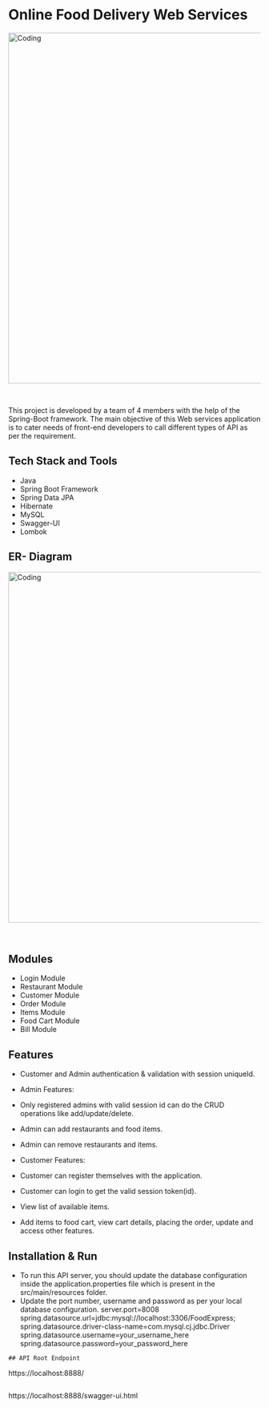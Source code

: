 # Online Food Delivery Web Services


<p>
        <img
        align="center"
        src="https://github.com/parimalbiswas/tropical-jellyfish-2222/blob/main/Team.jpeg"
        alt="Coding"
        width="700"
        style="display: block"/>
    </p>
    <br>

This project is developed by a team of 4 members with the help of the Spring-Boot framework. The main objective of this Web services application is to cater needs of front-end developers to call different types of API as per the requirement.


## Tech Stack and Tools
- Java
- Spring Boot Framework
- Spring Data JPA
- Hibernate
- MySQL
- Swagger-UI
- Lombok

## ER- Diagram
<p>
        <img
        align="center"
        src="https://github.com/parimalbiswas/tropical-jellyfish-2222/blob/main/ER%20-DIA.jpg?raw=true"
        alt="Coding"
        width="700"
        style="display: block"/>
    </p>
    <br>


## Modules
- Login Module
- Restaurant Module
- Customer Module
- Order Module
- Items Module
- Food Cart Module
- Bill Module

## Features
- Customer and Admin authentication & validation with session uniqueId.
- Admin Features:
 - Only registered admins with valid session id can do the CRUD operations like add/update/delete.
 - Admin can add restaurants and food items.
 - Admin can remove restaurants and items.
 
- Customer Features:
 - Customer can register themselves with the application.
 - Customer can login to get the valid session token(id).
 - View list of available items.
 - Add items to food cart, view cart details, placing the order, update and access other features.
  
## Installation & Run
- To run this API server, you should update the database configuration inside the application.properties file which is present in the src/main/resources folder.
- Update the port number, username and password as per your local database configuration.
server.port=8008
spring.datasource.url=jdbc:mysql://localhost:3306/FoodExpress;
spring.datasource.driver-class-name=com.mysql.cj.jdbc.Driver
spring.datasource.username=your_username_here
spring.datasource.password=your_password_here
```
## API Root Endpoint
```
https://localhost:8888/
```
```
https://localhost:8888/swagger-ui.html
```
